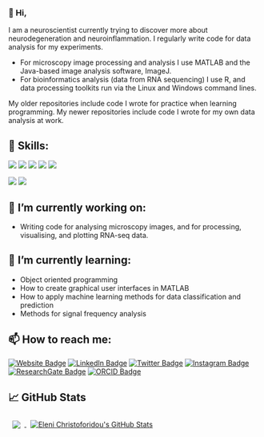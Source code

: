 ### 👋 Hi,

I am a neuroscientist currently trying to discover more about neurodegeneration and neuroinflammation. I regularly write code for data analysis for my experiments.

- For microscopy image processing and analysis I use MATLAB and the Java-based image analysis software, ImageJ.
- For bioinformatics analysis (data from RNA sequencing) I use R, and data processing toolkits run via the Linux and Windows command lines.

My older repositories include code I wrote for practice when learning programming. My newer repositories include code I wrote for my own data analysis at work.

## 💼 Skills:

![](https://img.shields.io/badge/Code-MATLAB-informational?style=flat&color=f3b745)
![](https://img.shields.io/badge/Code-R-informational?style=flat&logo=r&logoColor=white&color=f3b745)
![](https://img.shields.io/badge/Code-ImageJ-informational?style=flat&logo=imagej&logoColor=white&color=f3b745)
![](https://img.shields.io/badge/Code-Python-informational?style=flat&logo=python&logoColor=white&color=f3b745)
![](https://img.shields.io/badge/Code-OpenSCAD-informational?style=flat&color=f3b745)

![](https://img.shields.io/badge/Tools-Illustrator-informational?style=flat&logo=Adobe-Illustrator&logoColor=white&color=f3b745)
![](https://img.shields.io/badge/Tools-GitHub-informational?style=flat&logo=GitHub&logoColor=white&color=f3b745)

## 🔭 I’m currently working on:

- Writing code for analysing microscopy images, and for processing, visualising, and plotting RNA-seq data.

## 🌱 I’m currently learning:

- Object oriented programming
- How to create graphical user interfaces in MATLAB
- How to apply machine learning methods for data classification and prediction
- Methods for signal frequency analysis

## 📫 How to reach me:

[![Website Badge](https://img.shields.io/badge/Website-informational?style=flat&color=FF9E0F)](https://elenichr.com)
[![LinkedIn Badge](https://img.shields.io/badge/LinkedIn-informational?style=flat&logo=linkedin&logoColor=white&color=0D76A8)](https://www.linkedin.com/in/elenichristoforidou/)
[![Twitter Badge](https://img.shields.io/badge/Twitter-informational?style=flat&logo=twitter&logoColor=white&color=1DA1F2)](https://twitter.com/EleniVChristof)
[![Instagram Badge](https://img.shields.io/badge/Instagram-informational?style=flat&logo=instagram&logoColor=white&color=E4405F)](https://www.instagram.com/neuroscientist.at.work)
[![ResearchGate Badge](https://img.shields.io/badge/ResearchGate-informational?style=flat&logo=researchgate&logoColor=white&color=00CCBB)](https://www.researchgate.net/profile/Eleni_Christoforidou2)
[![ORCID Badge](https://img.shields.io/badge/ORCID-informational?style=flat&logo=orcid&logoColor=white&color=A6CE39)](https://orcid.org/0000-0002-9352-4908)

## 📈 GitHub Stats

<a href="https://github.com/eleni-chr">
  <img align="center" style="margin:0.5rem" src="https://github-readme-stats.vercel.app/api/top-langs/?username=eleni-chr&hide=html,css&title_color=f3b745&text_color=fff&icon_color=f3b745&bg_color=14171A" />
</a>

<a href="https://github.com/eleni-chr">
  <img align="center" style="margin:0.5rem" src="https://github-readme-stats.vercel.app/api?username=eleni-chr&show_icons=true&line_height=27&count_private=true&title_color=f3b745&text_color=fff&icon_color=fff&bg_color=14171A" alt="Eleni Christoforidou's GitHub Stats" />
</a>
